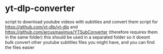# yt-dlp-converter
script to download youtube videos with subtitles and convert them
script for https://github.com/yt-dlp/yt-dlp and https://github.com/arcusmaximus/YTSubConverter (therefore requires them in the same folder)
this should be used in a separated folder so it doesnt bulk convert other youtube subtitles files you might have, and you can find the files easier
